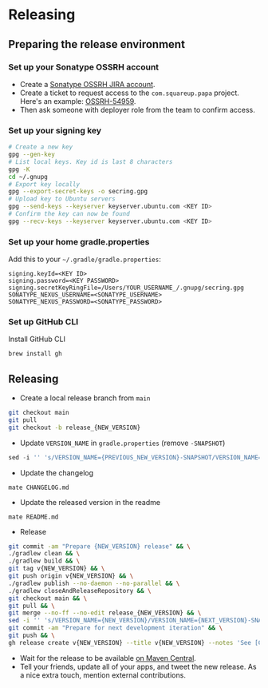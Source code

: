 # Releasing

## Preparing the release environment

### Set up your Sonatype OSSRH account

* Create a [Sonatype OSSRH JIRA account](https://issues.sonatype.org/secure/Signup!default.jspa).
* Create a ticket to request access to the `com.squareup.papa` project. Here's an example: [OSSRH-54959](https://issues.sonatype.org/browse/OSSRH-54959).
* Then ask someone with deployer role from the team to confirm access.

### Set up your signing key

```bash
# Create a new key
gpg --gen-key
# List local keys. Key id is last 8 characters
gpg -K
cd ~/.gnupg
# Export key locally
gpg --export-secret-keys -o secring.gpg
# Upload key to Ubuntu servers
gpg --send-keys --keyserver keyserver.ubuntu.com <KEY ID>
# Confirm the key can now be found
gpg --recv-keys --keyserver keyserver.ubuntu.com <KEY ID>
```

### Set up your home gradle.properties

Add this to your `~/.gradle/gradle.properties`:

```
signing.keyId=<KEY ID>
signing.password=<KEY PASSWORD>
signing.secretKeyRingFile=/Users/YOUR_USERNAME_/.gnupg/secring.gpg
SONATYPE_NEXUS_USERNAME=<SONATYPE_USERNAME>
SONATYPE_NEXUS_PASSWORD=<SONATYPE_PASSWORD>
```

### Set up GitHub CLI

Install GitHub CLI

```bash
brew install gh
```

## Releasing

* Create a local release branch from `main`
```bash
git checkout main
git pull
git checkout -b release_{NEW_VERSION}
```

* Update `VERSION_NAME` in `gradle.properties` (remove `-SNAPSHOT`)
```gradle
sed -i '' 's/VERSION_NAME={PREVIOUS_NEW_VERSION}-SNAPSHOT/VERSION_NAME={NEW_VERSION}/' gradle.properties
```

* Update the changelog
```
mate CHANGELOG.md
```

* Update the released version in the readme
```
mate README.md
```

* Release

```bash
git commit -am "Prepare {NEW_VERSION} release" && \
./gradlew clean && \
./gradlew build && \
git tag v{NEW_VERSION} && \
git push origin v{NEW_VERSION} && \
./gradlew publish --no-daemon --no-parallel && \
./gradlew closeAndReleaseRepository && \
git checkout main && \
git pull && \
git merge --no-ff --no-edit release_{NEW_VERSION} && \
sed -i '' 's/VERSION_NAME={NEW_VERSION}/VERSION_NAME={NEXT_VERSION}-SNAPSHOT/' gradle.properties && \
git commit -am "Prepare for next development iteration" && \
git push && \
gh release create v{NEW_VERSION} --title v{NEW_VERSION} --notes 'See [Change Log](https://github.com/square/papa/blob/main/CHANGELOG.md)'
```

* Wait for the release to be available [on Maven Central](https://repo1.maven.org/maven2/com/squareup/papa/papa/).
* Tell your friends, update all of your apps, and tweet the new release. As a nice extra touch, mention external contributions.